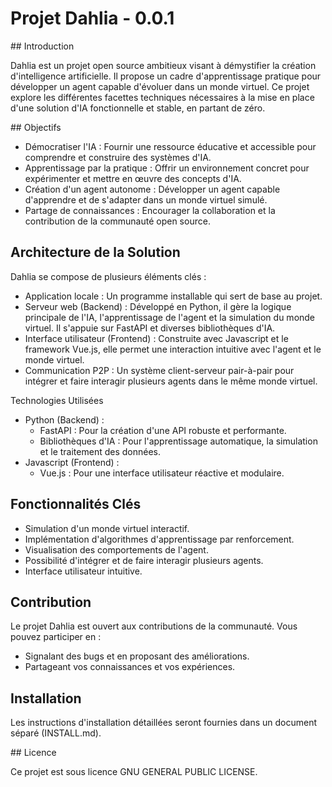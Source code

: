 # Projet Dahlia - 0.0.1

## Introduction

Dahlia est un projet open source ambitieux visant à démystifier la création d'intelligence artificielle. Il propose un cadre d'apprentissage pratique pour développer un agent capable d'évoluer dans un monde virtuel. Ce projet explore les différentes facettes techniques nécessaires à la mise en place d'une solution d'IA fonctionnelle et stable, en partant de zéro.

## Objectifs

- Démocratiser l'IA : Fournir une ressource éducative et accessible pour comprendre et construire des systèmes d'IA.
- Apprentissage par la pratique : Offrir un environnement concret pour expérimenter et mettre en œuvre des concepts d'IA.
- Création d'un agent autonome : Développer un agent capable d'apprendre et de s'adapter dans un monde virtuel simulé.
- Partage de connaissances : Encourager la collaboration et la contribution de la communauté open source.

## Architecture de la Solution

Dahlia se compose de plusieurs éléments clés :

- Application locale : Un programme installable qui sert de base au projet.
- Serveur web (Backend) : Développé en Python, il gère la logique principale de l'IA, l'apprentissage de l'agent et la simulation du monde virtuel. Il s'appuie sur FastAPI et diverses bibliothèques d'IA.
- Interface utilisateur (Frontend) : Construite avec Javascript et le framework Vue.js, elle permet une interaction intuitive avec l'agent et le monde virtuel.
- Communication P2P : Un système client-serveur pair-à-pair pour intégrer et faire interagir plusieurs agents dans le même monde virtuel.

Technologies Utilisées

- Python (Backend) :
    - FastAPI : Pour la création d'une API robuste et performante.
    - Bibliothèques d'IA : Pour l'apprentissage automatique, la simulation et le traitement des données.
- Javascript (Frontend) :
    - Vue.js : Pour une interface utilisateur réactive et modulaire.

## Fonctionnalités Clés

- Simulation d'un monde virtuel interactif.
- Implémentation d'algorithmes d'apprentissage par renforcement.
- Visualisation des comportements de l'agent.
- Possibilité d'intégrer et de faire interagir plusieurs agents.
- Interface utilisateur intuitive.

## Contribution

Le projet Dahlia est ouvert aux contributions de la communauté. Vous pouvez participer en :

- Signalant des bugs et en proposant des améliorations.
- Partageant vos connaissances et vos expériences.

## Installation

Les instructions d'installation détaillées seront fournies dans un document séparé (INSTALL.md).

## Licence

Ce projet est sous licence GNU GENERAL PUBLIC LICENSE.